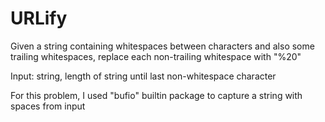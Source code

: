 # URLify

Given a string containing whitespaces between characters and also some trailing whitespaces, replace each non-trailing whitespace with "%20"

Input: string, length of string until last non-whitespace character

For this problem, I used "bufio" builtin package to capture a string with spaces from input
